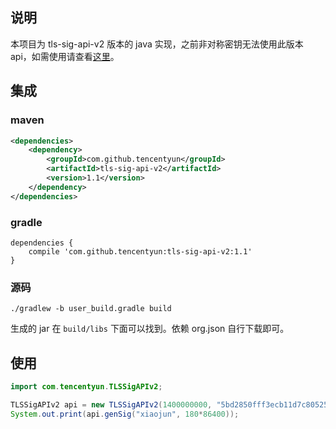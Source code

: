 ## 说明
本项目为 tls-sig-api-v2 版本的 java 实现，之前非对称密钥无法使用此版本 api，如需使用请查看[这里](https://github.com/tencentyun/tls-sig-api-java)。

## 集成
### maven
``` xml
<dependencies>
    <dependency>
        <groupId>com.github.tencentyun</groupId>
        <artifactId>tls-sig-api-v2</artifactId>
        <version>1.1</version>
    </dependency>
</dependencies>
```

### gradle
```
dependencies {
    compile 'com.github.tencentyun:tls-sig-api-v2:1.1'
}
```

### 源码
``` shell
./gradlew -b user_build.gradle build
```
生成的 jar 在 `build/libs` 下面可以找到。依赖 org.json 自行下载即可。

## 使用
``` java
import com.tencentyun.TLSSigAPIv2;

TLSSigAPIv2 api = new TLSSigAPIv2(1400000000, "5bd2850fff3ecb11d7c805251c51ee463a25727bddc2385f3fa8bfee1bb93b5e");
System.out.print(api.genSig("xiaojun", 180*86400));
```